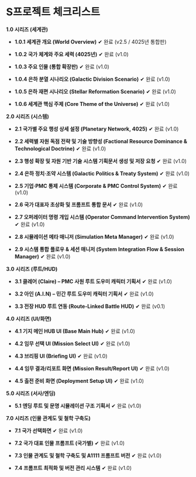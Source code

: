 # **S프로젝트 체크리스트**

**1.0 시리즈 (세계관)**

- **1.0.1 세계관 개요 (World Overview)** ✔ 완료 (v2.5 / 4025년 통합판)
    
- **1.0.2 국가 체계와 주요 세력 (4025년)** ✔ 완료 (v1.0)
    
- **1.0.3 주요 인물 (통합 확장판)** ✔ 완료 (v1.0)
    
- **1.0.4 은하 분열 시나리오 (Galactic Division Scenario)** ✔ 완료 (v1.0)
    
- **1.0.5 은하 재편 시나리오 (Stellar Reformation Scenario)** ✔ 완료 (v1.0)
    
- **1.0.6 세계관 핵심 주제 (Core Theme of the Universe)** ✔ 완료 (v1.0)
    

**2.0 시리즈 (시스템)**

- **2.1 국가별 주요 행성 상세 설정 (Planetary Network, 4025)** ✔ 완료 (v1.0)
    
- **2.2 세력별 자원 독점 전략 및 기술 방향성 (Factional Resource Dominance & Technological Doctrine)** ✔ 완료 (v1.0)
    
- **2.3 행성 확장 및 자원 기반 기술 시스템 기획문서 생성 및 저장 요청** ✔ 완료 (v1.0)
    
- **2.4 은하 정치·조약 시스템 (Galactic Politics & Treaty System)** ✔ 완료 (v1.0)
    
- **2.5 기업·PMC 통제 시스템 (Corporate & PMC Control System)** ✔ 완료 (v1.0)
    
- **2.6 국가 대표자 초상화 및 프롬프트 통합 문서** ✔ 완료 (v1.0)
    
- **2.7 오퍼레이터 명령 개입 시스템 (Operator Command Intervention System)** ✔ 완료 (v1.0)
    
- **2.8 시뮬레이션 메타 매니저 (Simulation Meta Manager)** ✔ 완료 (v1.0)
    
- **2.9 시스템 통합 플로우 & 세션 매니저 (System Integration Flow & Session Manager)** ✔ 완료 (v1.0)
    

**3.0 시리즈 (루트/HUD)**

- **3.1 클레어 (Claire) – PMC 사원 루트 도우미 캐릭터 기획서** ✔ 완료 (v1.0)
    
- **3.2 아인 (A.I.N) – 민간 루트 도우미 캐릭터 기획서** ✔ 완료 (v1.0)
    
- **3.3 전장 HUD 루트 연동 (Route-Linked Battle HUD)** ✔ 완료 (v0.1)
    

**4.0 시리즈 (UI/화면)**

- **4.1 기지 메인 HUB UI (Base Main Hub)** ✔ 완료 (v1.0)
    
- **4.2 임무 선택 UI (Mission Select UI)** ✔ 완료 (v1.0)
    
- **4.3 브리핑 UI (Briefing UI)** ✔ 완료 (v1.0)
    
- **4.4 임무 결과/리포트 화면 (Mission Result/Report UI)** ✔ 완료 (v1.0)
    
- **4.5 출전 준비 화면 (Deployment Setup UI)** ✔ 완료 (v1.0)
    

**5.0 시리즈 (서사/엔딩)**

- **5.1 엔딩 루트 및 문명 시뮬레이션 구조 기획서** ✔ 완료 (v1.0)
    

**7.0 시리즈 (인물 관계도 및 철학 구축도)**

- **7.1 국가 선택화면** ✔ 완료 (v1.0)
    
- **7.2 국가 대표 인물 프롬프트 (국가별)** ✔ 완료 (v1.0)
    
- **7.3 인물 관계도 및 철학 구축도 및 A1111 프롬프트 버전** ✔ 완료 (v1.0)
    
- **7.4 프롬프트 최적화 및 버전 관리 시스템** ✔ 완료 (v1.0)